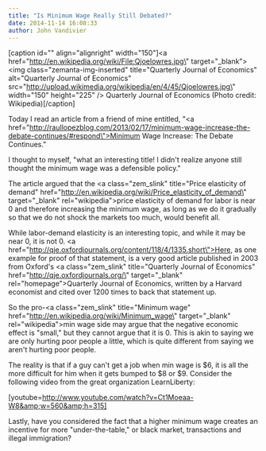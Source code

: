 ```yaml
---
title: "Is Minimum Wage Really Still Debated?"
date: 2014-11-14 16:08:33
author: John Vandivier
---
```




[caption id=\"\" align=\"alignright\" width=\"150\"]<a href=\"http://en.wikipedia.org/wiki/File:Qjoelowres.jpg\" target=\"_blank\"><img class=\"zemanta-img-inserted\" title=\"Quarterly Journal of Economics\" alt=\"Quarterly Journal of Economics\" src=\"http://upload.wikimedia.org/wikipedia/en/4/45/Qjoelowres.jpg\" width=\"150\" height=\"225\" /></a> Quarterly Journal of Economics (Photo credit: Wikipedia)[/caption]

Today I read an article from a friend of mine entitled, \"<a href=\"http://raullopezblog.com/2013/02/17/minimum-wage-increase-the-debate-continues/#respond\">Minimum Wage Increase: The Debate Continues</a>.\"

I thought to myself, \"what an interesting title! I didn't realize anyone still thought the minimum wage was a defensible policy.\"

The article argued that the <a class=\"zem_slink\" title=\"Price elasticity of demand\" href=\"http://en.wikipedia.org/wiki/Price_elasticity_of_demand\" target=\"_blank\" rel=\"wikipedia\">price elasticity of demand</a> for labor is near 0 and therefore increasing the minimum wage, as long as we do it gradually so that we do not shock the markets too much, would benefit all.

While labor-demand elasticity is an interesting topic, and while it may be near 0, it is not 0. <a href=\"http://qje.oxfordjournals.org/content/118/4/1335.short\">Here</a>, as one example for proof of that statement, is a very good article published in 2003 from Oxford's <a class=\"zem_slink\" title=\"Quarterly Journal of Economics\" href=\"http://qje.oxfordjournals.org/\" target=\"_blank\" rel=\"homepage\">Quarterly Journal of Economics</a>, written by a Harvard economist and cited over 1200 times to back that statement up.

So the pro-<a class=\"zem_slink\" title=\"Minimum wage\" href=\"http://en.wikipedia.org/wiki/Minimum_wage\" target=\"_blank\" rel=\"wikipedia\">min wage</a> side may argue that the negative economic effect is \"small,\" but they cannot argue that it is 0. This is akin to saying we are only hurting poor people a little, which is quite different from saying we aren't hurting poor people.

The reality is that if a guy can't get a job when min wage is $6, it is all the more difficult for him when it gets bumped to $8 or $9. Consider the following video from the great organization LearnLiberty:

[youtube=http://www.youtube.com/watch?v=Ct1Moeaa-W8&amp;w=560&amp;h=315]

Lastly, have you considered the fact that a higher minimum wage creates an incentive for more \"under-the-table,\" or black market, transactions and illegal immigration?